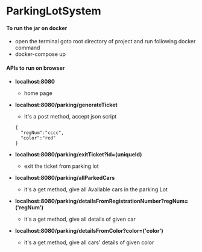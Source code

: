 # ParkingLotSystem  
  
#### To run the jar on docker
* open the terminal goto root directory of project and run following docker command  
* docker-compose up  
  
#### APIs to run on browser  
* **localhost:8080**
  * home page
* **localhost:8080/parking/generateTicket**  
  * It's a post method, accept json script  
  ```
  {
    "regNum":"cccc",
    "color":"red"
  }
  ```
* **localhost:8080/parking/exitTicket?id=(uniqueId)**
  * exit the ticket from parking lot
  
* **localhost:8080/parking/allParkedCars**
  * it's a get method, give all Available cars in the parking Lot

* **localhost:8080/parking/detailsFromRegistrationNumber?regNum=('regNum')**
  * it's a get method, give all details of given car
  
* **localhost:8080/parking/detailsFromColor?color=('color')**
  * it's a get method, give all cars' details of given color 


